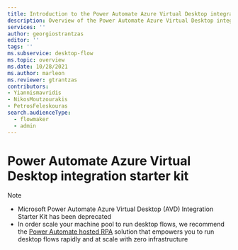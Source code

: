 ```yaml
---
title: Introduction to the Power Automate Azure Virtual Desktop integration starter kit
description: Overview of the Power Automate Azure Virtual Desktop integration starter kit
services: ''
author: georgiostrantzas
editor: ''
tags: ''
ms.subservice: desktop-flow
ms.topic: overview
ms.date: 10/28/2021
ms.author: marleon
ms.reviewer: gtrantzas
contributors:
- Yiannismavridis
- NikosMoutzourakis
- PetrosFeleskouras
search.audienceType: 
  - flowmaker
  - admin
---
```


# Power Automate Azure Virtual Desktop integration starter kit

> [!NOTE]
> - Microsoft Power Automate Azure Virtual Desktop (AVD) Integration Starter Kit has been deprecated
> - In order scale your machine pool to run desktop flows, we recommend the [Power Automate hosted RPA](hosted-rpa-overview.md) solution that empowers you to run desktop flows rapidly and at scale with zero infrastructure
